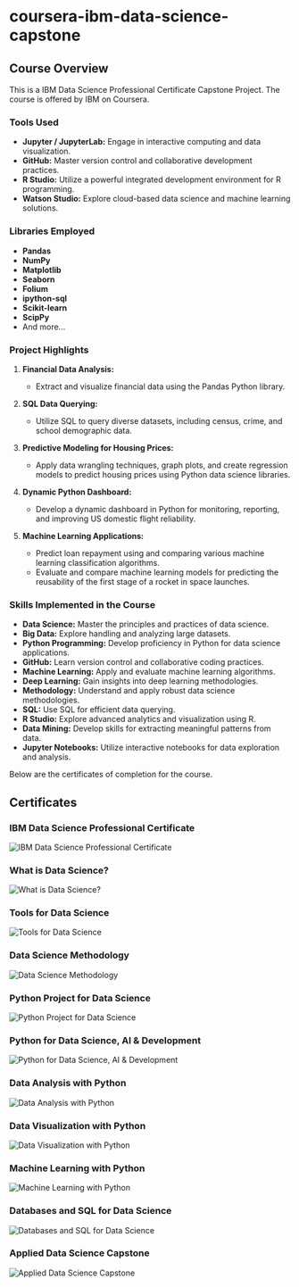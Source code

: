 # coursera-ibm-data-science-capstone
## Course Overview
This is a IBM Data Science Professional Certificate Capstone Project. The course is offered by IBM on Coursera.  
### Tools Used
- **Jupyter / JupyterLab:** Engage in interactive computing and data visualization.
- **GitHub:** Master version control and collaborative development practices.
- **R Studio:** Utilize a powerful integrated development environment for R programming.
- **Watson Studio:** Explore cloud-based data science and machine learning solutions.

### Libraries Employed
- **Pandas**
- **NumPy**
- **Matplotlib**
- **Seaborn**
- **Folium**
- **ipython-sql**
- **Scikit-learn**
- **ScipPy**
- And more...

### Project Highlights
1. **Financial Data Analysis:**
   - Extract and visualize financial data using the Pandas Python library.

2. **SQL Data Querying:**
   - Utilize SQL to query diverse datasets, including census, crime, and school demographic data.

3. **Predictive Modeling for Housing Prices:**
   - Apply data wrangling techniques, graph plots, and create regression models to predict housing prices using Python data science libraries.

4. **Dynamic Python Dashboard:**
   - Develop a dynamic dashboard in Python for monitoring, reporting, and improving US domestic flight reliability.

5. **Machine Learning Applications:**
   - Predict loan repayment using and comparing various machine learning classification algorithms.
   - Evaluate and compare machine learning models for predicting the reusability of the first stage of a rocket in space launches.

### Skills Implemented in the Course

- **Data Science:** Master the principles and practices of data science.
- **Big Data:** Explore handling and analyzing large datasets.
- **Python Programming:** Develop proficiency in Python for data science applications.
- **GitHub:** Learn version control and collaborative coding practices.
- **Machine Learning:** Apply and evaluate machine learning algorithms.
- **Deep Learning:** Gain insights into deep learning methodologies.
- **Methodology:** Understand and apply robust data science methodologies.
- **SQL:** Use SQL for efficient data querying.
- **R Studio:** Explore advanced analytics and visualization using R.
- **Data Mining:** Develop skills for extracting meaningful patterns from data.
- **Jupyter Notebooks:** Utilize interactive notebooks for data exploration and analysis.

Below are the certificates of completion for the course.

## Certificates
### IBM Data Science Professional Certificate
![IBM Data Science Professional Certificate](certificates/00.jpg)

### What is Data Science?
![What is Data Science?](certificates/01.jpg)

### Tools for Data Science
![Tools for Data Science](certificates/02.jpg)

### Data Science Methodology
![Data Science Methodology](certificates/03.jpg)

### Python Project for Data Science
![Python Project for Data Science](certificates/04.jpg)

### Python for Data Science, AI & Development
![Python for Data Science, AI & Development](certificates/05.jpg)

### Data Analysis with Python
![Data Analysis with Python](certificates/06.jpg)

### Data Visualization with Python
![Data Visualization with Python](certificates/07.jpg)

### Machine Learning with Python
![Machine Learning with Python](certificates/08.jpg)

### Databases and SQL for Data Science
![Databases and SQL for Data Science](certificates/09.jpg)

### Applied Data Science Capstone
![Applied Data Science Capstone](certificates/1.jpg)
